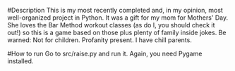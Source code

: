 #Description
This is my most recently completed and, in my opinion, most well-organized project in Python. It was a gift for my mom for Mothers' Day. She loves the Bar Method workout classes (as do I, you should check it out!) so this is a game based on those plus plenty of family inside jokes. Be warned: Not for children. Profanity present. I have chill parents.

#How to run
Go to src/raise.py and run it. Again, you need Pygame installed. 